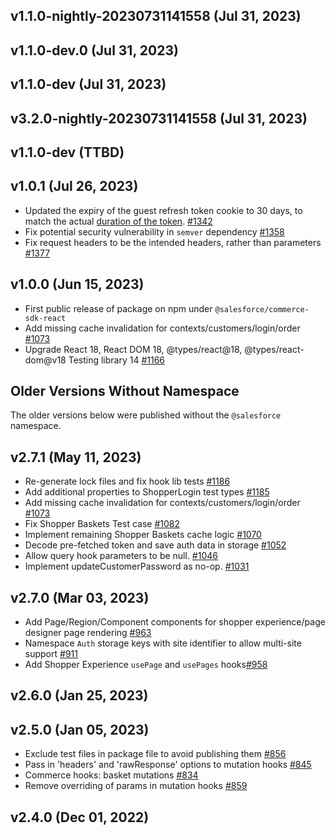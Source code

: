 ## v1.1.0-nightly-20230731141558 (Jul 31, 2023)
## v1.1.0-dev.0 (Jul 31, 2023)
## v1.1.0-dev (Jul 31, 2023)
## v3.2.0-nightly-20230731141558 (Jul 31, 2023)
## v1.1.0-dev (TTBD)

## v1.0.1 (Jul 26, 2023)

- Updated the expiry of the guest refresh token cookie to 30 days, to match the actual [duration of the token](https://developer.salesforce.com/docs/commerce/commerce-api/guide/slas.html?q=refresh+token#access-tokens-and-refresh-tokens). [#1342](https://github.com/SalesforceCommerceCloud/pwa-kit/pull/1342)
- Fix potential security vulnerability in `semver` dependency [#1358](https://github.com/SalesforceCommerceCloud/pwa-kit/pull/1358)
- Fix request headers to be the intended headers, rather than parameters [#1377](https://github.com/SalesforceCommerceCloud/pwa-kit/pull/1377)

## v1.0.0 (Jun 15, 2023)

- First public release of package on npm under `@salesforce/commerce-sdk-react`
- Add missing cache invalidation for contexts/customers/login/order [#1073](https://github.com/SalesforceCommerceCloud/pwa-kit/pull/1073)
- Upgrade React 18, React DOM 18, @types/react@18, @types/react-dom@v18 Testing library 14 [#1166](https://github.com/SalesforceCommerceCloud/pwa-kit/pull/1166)

## Older Versions Without Namespace

The older versions below were published without the `@salesforce` namespace.

## v2.7.1 (May 11, 2023)

- Re-generate lock files and fix hook lib tests [#1186](https://github.com/SalesforceCommerceCloud/pwa-kit/pull/1186)
- Add additional properties to ShopperLogin test types [#1185](https://github.com/SalesforceCommerceCloud/pwa-kit/pull/1185)
- Add missing cache invalidation for contexts/customers/login/order [#1073](https://github.com/SalesforceCommerceCloud/pwa-kit/pull/1073)
- Fix Shopper Baskets Test case [#1082](https://github.com/SalesforceCommerceCloud/pwa-kit/pull/1082)
- Implement remaining Shopper Baskets cache logic [#1070](https://github.com/SalesforceCommerceCloud/pwa-kit/pull/1070)
- Decode pre-fetched token and save auth data in storage [#1052](https://github.com/SalesforceCommerceCloud/pwa-kit/pull/1052)
- Allow query hook parameters to be null. [#1046](https://github.com/SalesforceCommerceCloud/pwa-kit/pull/1046)
- Implement updateCustomerPassword as no-op. [#1031](https://github.com/SalesforceCommerceCloud/pwa-kit/pull/1031)

## v2.7.0 (Mar 03, 2023)

- Add Page/Region/Component components for shopper experience/page designer page rendering [#963](https://github.com/SalesforceCommerceCloud/pwa-kit/pull/963)
- Namespace `Auth` storage keys with site identifier to allow multi-site support [#911](https://github.com/SalesforceCommerceCloud/pwa-kit/pull/911)
- Add Shopper Experience `usePage` and `usePages` hooks[#958](https://github.com/SalesforceCommerceCloud/pwa-kit/pull/958)

## v2.6.0 (Jan 25, 2023)

## v2.5.0 (Jan 05, 2023)

- Exclude test files in package file to avoid publishing them [#856](https://github.com/SalesforceCommerceCloud/pwa-kit/pull/856)
- Pass in 'headers' and 'rawResponse' options to mutation hooks [#845](https://github.com/SalesforceCommerceCloud/pwa-kit/pull/845)
- Commerce hooks: basket mutations [#834](https://github.com/SalesforceCommerceCloud/pwa-kit/pull/834)
- Remove overriding of params in mutation hooks [#859](https://github.com/SalesforceCommerceCloud/pwa-kit/pull/859)

## v2.4.0 (Dec 01, 2022)
